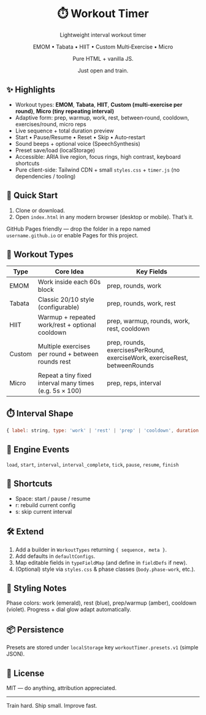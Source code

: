 <div align="center">

# ⏱️ Workout Timer

Lightweight interval workout timer

EMOM • Tabata • HIIT • Custom Multi‑Exercise • Micro

Pure HTML + vanilla JS.

Just open and train.

</div>

## ✨ Highlights

- Workout types: **EMOM**, **Tabata**, **HIIT**, **Custom (multi‑exercise per round)**, **Micro (tiny repeating interval)**
- Adaptive form: prep, warmup, work, rest, between‑round, cooldown, exercises/round, micro reps
- Live sequence + total duration preview
- Start • Pause/Resume • Reset • Skip • Auto‑restart
- Sound beeps + optional voice (SpeechSynthesis)
- Preset save/load (localStorage)
- Accessible: ARIA live region, focus rings, high contrast, keyboard shortcuts
- Pure client-side: Tailwind CDN + small `styles.css` + `timer.js` (no dependencies / tooling)

## 🚀 Quick Start

1. Clone or download.
2. Open `index.html` in any modern browser (desktop or mobile). That’s it.

GitHub Pages friendly — drop the folder in a repo named `username.github.io` or enable Pages for this project.

## 🧪 Workout Types

| Type   | Core Idea                                               | Key Fields                                                                 |
| ------ | ------------------------------------------------------- | -------------------------------------------------------------------------- |
| EMOM   | Work inside each 60s block                              | prep, rounds, work                                                         |
| Tabata | Classic 20/10 style (configurable)                      | prep, rounds, work, rest                                                   |
| HIIT   | Warmup + repeated work/rest + optional cooldown         | prep, warmup, rounds, work, rest, cooldown                                 |
| Custom | Multiple exercises per round + between rounds rest      | prep, rounds, exercisesPerRound, exerciseWork, exerciseRest, betweenRounds |
| Micro  | Repeat a tiny fixed interval many times (e.g. 5s × 100) | prep, reps, interval                                                       |

## ⏱️ Interval Shape

```js
{ label: string, type: 'work' | 'rest' | 'prep' | 'cooldown', duration: number }
```

## 🔄 Engine Events

`load`, `start`, `interval`, `interval_complete`, `tick`, `pause`, `resume`, `finish`

## 🎹 Shortcuts

- Space: start / pause / resume
- r: rebuild current config
- s: skip current interval

## 🛠️ Extend

1. Add a builder in `WorkoutTypes` returning `{ sequence, meta }`.
2. Add defaults in `defaultConfigs`.
3. Map editable fields in `typeFieldMap` (and define in `fieldDefs` if new).
4. (Optional) style via `styles.css` & phase classes (`body.phase-work`, etc.).

## 🎨 Styling Notes

Phase colors: work (emerald), rest (blue), prep/warmup (amber), cooldown (violet). Progress + dial glow adapt automatically.

## 📦 Persistence

Presets are stored under `localStorage` key `workoutTimer.presets.v1` (simple JSON).

## 📄 License

MIT — do anything, attribution appreciated.

---

Train hard. Ship small. Improve fast.

